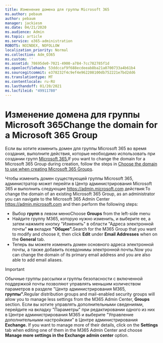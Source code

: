```yaml
---
title: Изменение домена для группы Microsoft 365
ms.author: pebaum
author: pebaum
manager: jackiesm
ms.date: 04/21/2020
ms.audience: Admin
ms.topic: article
ms.service: o365-administration
ROBOTS: NOINDEX, NOFOLLOW
localization_priority: Normal
ms.collection: Adm_O365
ms.custom: ''
ms.assetid: 78695de0-7021-4900-a784-7cc782785f1d
ms.openlocfilehash: 53ddccaf9f688ecdeeab8ba21a0700733a4b61b4
ms.sourcegitcommit: e378232f4c9ef4e962208100db752221e7bd2dd6
ms.translationtype: MT
ms.contentlocale: ru-RU
ms.lasthandoff: 01/20/2021
ms.locfileid: "49911780"
---
```

# <a name="change-the-domain-for-a-microsoft-365-group"></a><span data-ttu-id="97759-102">Изменение домена для группы Microsoft 365</span><span class="sxs-lookup"><span data-stu-id="97759-102">Change the domain for a Microsoft 365 Group</span></span>

<span data-ttu-id="97759-103">Если вы хотите изменить домен для группы Microsoft 365 во время создания, выполните действия, которые необходимо использовать при создании групп [Microsoft 365.](https://docs.microsoft.com/microsoft-365/admin/create-groups/choose-domain-to-create-groups)</span><span class="sxs-lookup"><span data-stu-id="97759-103">If you want to change the domain for a Microsoft 365 Group during creation, follow the steps in [Choose the domain to use when creating Microsoft 365 Groups](https://docs.microsoft.com/microsoft-365/admin/create-groups/choose-domain-to-create-groups).</span></span>

<span data-ttu-id="97759-104">Чтобы изменить домен существующей группы Microsoft 365, администратор может перейти в Центр администрирования Microsoft 365 и выполнить следующие https://admin.microsoft.com действия:</span><span class="sxs-lookup"><span data-stu-id="97759-104">To change the domain of an existing Microsoft 365 Group, as an administrator you can navigate to the Microsoft 365 Admin Center https://admin.microsoft.com and then perform the following steps:</span></span>

- <span data-ttu-id="97759-105">Выбор **групп** в левом меню</span><span class="sxs-lookup"><span data-stu-id="97759-105">Choose **Groups** from the left-side menu</span></span>
- <span data-ttu-id="97759-106">Найдите группу M365, которую нужно изменить,  и выберите ее, а затем нажмите кнопку "Изменить" в области "Адреса электронной почты" **на** вкладке **"Общие".**</span><span class="sxs-lookup"><span data-stu-id="97759-106">Search for the M365 Group that you want to modify and choose it, then click **Edit** under **Email Addresses** when on the **General** tab.</span></span>
- <span data-ttu-id="97759-107">Теперь вы можете изменить домен основного адреса электронной почты, а также добавить псевдонимы электронной почты.</span><span class="sxs-lookup"><span data-stu-id="97759-107">Now you can change the domain of its primary email address and you are also able to add email aliases.</span></span>

> [!IMPORTANT]
> <span data-ttu-id="97759-108">Обычные группы рассылки и группы безопасности с включенной поддержкой почты позволяют управлять меньшим количеством параметров в разделе "Центр администрирования M365, **группы".**</span><span class="sxs-lookup"><span data-stu-id="97759-108">Regular distribution groups and mail-enabled security groups will allow you to manage less settings from the M365 Admin Center, **Groups** section.</span></span> <span data-ttu-id="97759-109">Если вы хотите управлять дополнительными сведениями, перейдите на вкладку "Параметры" при редактировании одного из них в Центре администрирования M365 и выберите "Управление дополнительными настройками" в Центре администрирования **Exchange.** </span><span class="sxs-lookup"><span data-stu-id="97759-109">If you want to manage more of their details, click on the **Settings** tab when editing one of them in the M365 Admin Center and choose **Manage more settings in the Exchange admin center** option.</span></span>